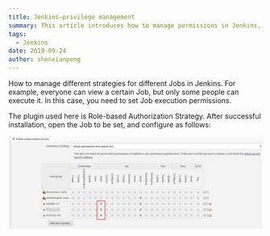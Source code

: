 ```yaml
---
title: Jenkins—privilege management
summary: This article introduces how to manage permissions in Jenkins, including how to set access and execution permissions for Jobs, to ensure a secure and efficient CI/CD process.
tags:
  - Jenkins
date: 2019-09-24
author: shenxianpeng
---
```


How to manage different strategies for different Jobs in Jenkins. For example, everyone can view a certain Job, but only some people can execute it. In this case, you need to set Job execution permissions.

The plugin used here is Role-based Authorization Strategy. After successful installation, open the Job to be set, and configure as follows:


![Enable project-based security](jenkins-privilege-management.png)